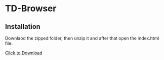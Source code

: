 # TD-Browser

## Installation
Downlaod the zipped folder, then unzip it and after that open the index.html file.

<a href="https://github.com/wintechis/TD-Browser/archive/refs/heads/deploy.zip" download>Click to Download</a>      
